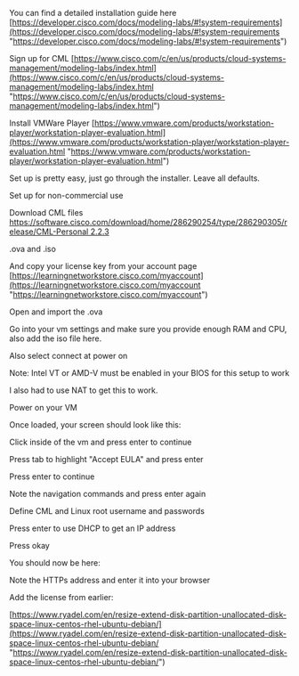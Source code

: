 
You can find a detailed installation guide here [https://developer.cisco.com/docs/modeling-labs/#!system-requirements](https://developer.cisco.com/docs/modeling-labs/#!system-requirements "https://developer.cisco.com/docs/modeling-labs/#!system-requirements")

Sign up for CML [https://www.cisco.com/c/en/us/products/cloud-systems-management/modeling-labs/index.html](https://www.cisco.com/c/en/us/products/cloud-systems-management/modeling-labs/index.html "https://www.cisco.com/c/en/us/products/cloud-systems-management/modeling-labs/index.html")

Install VMWare Player [https://www.vmware.com/products/workstation-player/workstation-player-evaluation.html](https://www.vmware.com/products/workstation-player/workstation-player-evaluation.html "https://www.vmware.com/products/workstation-player/workstation-player-evaluation.html")

Set up is pretty easy, just go through the installer. Leave all defaults.

Set up for non-commercial use

Download CML files [https://software.cisco.com/download/home/286290254/type/286290305/release/CML-Personal 2.2.3](https://software.cisco.com/download/home/286290254/type/286290305/release/CML-Personal%202.2.3 "https://software.cisco.com/download/home/286290254/type/286290305/release/CML-Personal%202.2.3")

.ova and .iso

And copy your license key from your account page [https://learningnetworkstore.cisco.com/myaccount](https://learningnetworkstore.cisco.com/myaccount "https://learningnetworkstore.cisco.com/myaccount")

Open and import the .ova

Go into your vm settings and make sure you provide enough RAM and CPU, also add the iso file here.

Also select connect at power on

Note: Intel VT or AMD-V must be enabled in your BIOS for this setup to work

I also had to use NAT to get this to work.

Power on your VM

Once loaded, your screen should look like this:

Click inside of the vm and press enter to continue

Press tab to highlight "Accept EULA" and press enter

Press enter to continue

Note the navigation commands and press enter again

Define CML and Linux root username and passwords

Press enter to use DHCP to get an IP address

Press okay

You should now be here:

Note the HTTPs address and enter it into your browser

Add the license from earlier:

[https://www.ryadel.com/en/resize-extend-disk-partition-unallocated-disk-space-linux-centos-rhel-ubuntu-debian/](https://www.ryadel.com/en/resize-extend-disk-partition-unallocated-disk-space-linux-centos-rhel-ubuntu-debian/ "https://www.ryadel.com/en/resize-extend-disk-partition-unallocated-disk-space-linux-centos-rhel-ubuntu-debian/")
